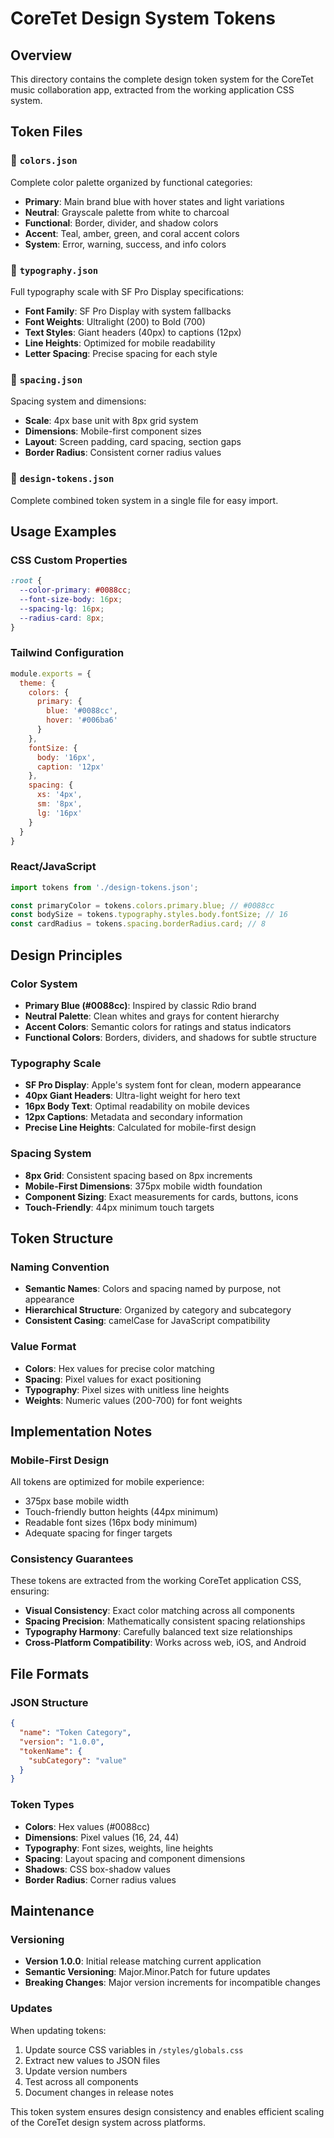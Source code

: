 # CoreTet Design System Tokens

## Overview
This directory contains the complete design token system for the CoreTet music collaboration app, extracted from the working application CSS system.

## Token Files

### 📄 `colors.json`
Complete color palette organized by functional categories:
- **Primary**: Main brand blue with hover states and light variations
- **Neutral**: Grayscale palette from white to charcoal
- **Functional**: Border, divider, and shadow colors
- **Accent**: Teal, amber, green, and coral accent colors
- **System**: Error, warning, success, and info colors

### 📄 `typography.json`
Full typography scale with SF Pro Display specifications:
- **Font Family**: SF Pro Display with system fallbacks
- **Font Weights**: Ultralight (200) to Bold (700)
- **Text Styles**: Giant headers (40px) to captions (12px)
- **Line Heights**: Optimized for mobile readability
- **Letter Spacing**: Precise spacing for each style

### 📄 `spacing.json`
Spacing system and dimensions:
- **Scale**: 4px base unit with 8px grid system
- **Dimensions**: Mobile-first component sizes
- **Layout**: Screen padding, card spacing, section gaps
- **Border Radius**: Consistent corner radius values

### 📄 `design-tokens.json`
Complete combined token system in a single file for easy import.

## Usage Examples

### CSS Custom Properties
```css
:root {
  --color-primary: #0088cc;
  --font-size-body: 16px;
  --spacing-lg: 16px;
  --radius-card: 8px;
}
```

### Tailwind Configuration
```js
module.exports = {
  theme: {
    colors: {
      primary: {
        blue: '#0088cc',
        hover: '#006ba6'
      }
    },
    fontSize: {
      body: '16px',
      caption: '12px'
    },
    spacing: {
      xs: '4px',
      sm: '8px',
      lg: '16px'
    }
  }
}
```

### React/JavaScript
```js
import tokens from './design-tokens.json';

const primaryColor = tokens.colors.primary.blue; // #0088cc
const bodySize = tokens.typography.styles.body.fontSize; // 16
const cardRadius = tokens.spacing.borderRadius.card; // 8
```

## Design Principles

### Color System
- **Primary Blue (#0088cc)**: Inspired by classic Rdio brand
- **Neutral Palette**: Clean whites and grays for content hierarchy
- **Accent Colors**: Semantic colors for ratings and status indicators
- **Functional Colors**: Borders, dividers, and shadows for subtle structure

### Typography Scale
- **SF Pro Display**: Apple's system font for clean, modern appearance
- **40px Giant Headers**: Ultra-light weight for hero text
- **16px Body Text**: Optimal readability on mobile devices
- **12px Captions**: Metadata and secondary information
- **Precise Line Heights**: Calculated for mobile-first design

### Spacing System
- **8px Grid**: Consistent spacing based on 8px increments
- **Mobile-First Dimensions**: 375px mobile width foundation
- **Component Sizing**: Exact measurements for cards, buttons, icons
- **Touch-Friendly**: 44px minimum touch targets

## Token Structure

### Naming Convention
- **Semantic Names**: Colors and spacing named by purpose, not appearance
- **Hierarchical Structure**: Organized by category and subcategory
- **Consistent Casing**: camelCase for JavaScript compatibility

### Value Format
- **Colors**: Hex values for precise color matching
- **Spacing**: Pixel values for exact positioning
- **Typography**: Pixel sizes with unitless line heights
- **Weights**: Numeric values (200-700) for font weights

## Implementation Notes

### Mobile-First Design
All tokens are optimized for mobile experience:
- 375px base mobile width
- Touch-friendly button heights (44px minimum)
- Readable font sizes (16px body minimum)
- Adequate spacing for finger targets

### Consistency Guarantees
These tokens are extracted from the working CoreTet application CSS, ensuring:
- **Visual Consistency**: Exact color matching across all components
- **Spacing Precision**: Mathematically consistent spacing relationships
- **Typography Harmony**: Carefully balanced text size relationships
- **Cross-Platform Compatibility**: Works across web, iOS, and Android

## File Formats

### JSON Structure
```json
{
  "name": "Token Category",
  "version": "1.0.0",
  "tokenName": {
    "subCategory": "value"
  }
}
```

### Token Types
- **Colors**: Hex values (#0088cc)
- **Dimensions**: Pixel values (16, 24, 44)
- **Typography**: Font sizes, weights, line heights
- **Spacing**: Layout spacing and component dimensions
- **Shadows**: CSS box-shadow values
- **Border Radius**: Corner radius values

## Maintenance

### Versioning
- **Version 1.0.0**: Initial release matching current application
- **Semantic Versioning**: Major.Minor.Patch for future updates
- **Breaking Changes**: Major version increments for incompatible changes

### Updates
When updating tokens:
1. Update source CSS variables in `/styles/globals.css`
2. Extract new values to JSON files
3. Update version numbers
4. Test across all components
5. Document changes in release notes

This token system ensures design consistency and enables efficient scaling of the CoreTet design system across platforms.